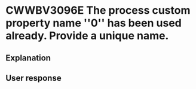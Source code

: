 # CWWBV3096E The process custom property name ''0'' has been used already. Provide a unique name.

## Explanation

## User response